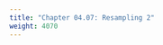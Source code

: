 ```yaml
---
title: "Chapter 04.07: Resampling 2"
weight: 4070
---
```


<!--
### Lecture video

{{< video id="bHwUwrbCHEU" >}}

### Lecture slides

{{< pdfjs file="slides-evaluation-measures-classification.pdf" >}}
-->
